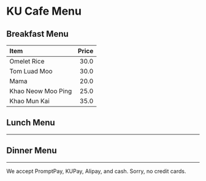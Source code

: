 # KU Cafe Menu

## Breakfast Menu

| Item                                   | Price |
|:---------------------------------------|------:|
| Omelet Rice                            |  30.0  |
| Tom Luad Moo                           |  30.0  |
| Mama                            |  20.0  |
| Khao Neow Moo Ping                            |  25.0  |
| Khao Mun Kai                            |  35.0  |

## Lunch Menu
---

## Dinner Menu
---

We accept PromptPay, KUPay, Alipay, and cash. Sorry, no credit cards.
